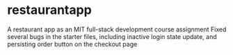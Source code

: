 # restaurantapp
A restaurant app as an MIT full-stack development course assignment
Fixed several bugs in the starter files, including inactive login state update, and persisting order button on the checkout page
